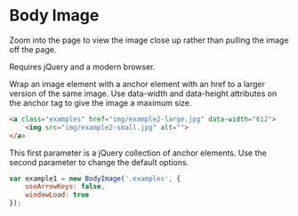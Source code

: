 Body Image
==========

Zoom into the page to view the image close up rather than pulling the image off the page.

Requires jQuery and a modern browser.

Wrap an image element with a anchor element with an href to a larger version of the same image. Use data-width and data-height attributes on the anchor tag to give the image a maximum size.
```html
<a class="examples" href="img/example2-large.jpg" data-width="612">
    <img src="img/example2-small.jpg" alt="">
</a>
```

This first parameter is a jQuery collection of anchor elements. Use the second parameter to change the default options.
```js
var example1 = new BodyImage('.examples', {
    useArrowKeys: false,
    windowLoad: true
});
```